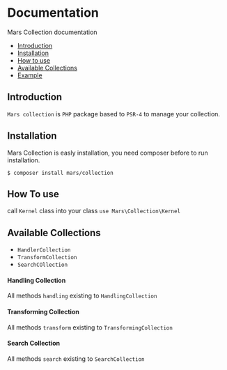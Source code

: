 # Documentation
Mars Collection documentation

- [Introduction](#introduction)
- [Installation](#installation)
- [How to use](#how-to-use)
- [Available Collections](#available-collections)
- [Example](EXAMPLE.md)

## Introduction
`Mars collection` is `PHP` package based to `PSR-4` to manage your collection.

## Installation
Mars Collection is easly installation, you need composer before to run installation.

    $ composer install mars/collection
    
## How To use
call `Kernel` class into your class `use Mars\Collection\Kernel`

## Available Collections

- `HandlerCollection`
- `TransformCollection`
- `SearchCOllection`

#### Handling Collection
All methods `handling` existing to `HandlingCollection`

#### Transforming Collection
All methods `transform` existing to `TransformingCollection`

#### Search Collection
All methods `search` existing to `SearchCollection`